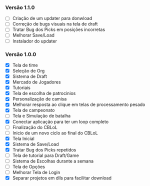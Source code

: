 ### Versão 1.1.0

- [ ] Criação de um updater para donwload
- [ ] Correção de bugs visuais na tela de draft
- [ ] Tratar Bug dos Picks em posições incorretas
- [ ] Melhorar Save/Load
- [ ] Instalador do updater

### Versão 1.0.0

- [x] Tela de time
- [x] Seleção de Org
- [x] Sistema de Draft
- [x] Mercado de Jogadores
- [x] Tutoriais
- [x] Tela de escolha de patrocinios
- [x] Personalização de camisa 
- [x] Melhorar resposta ao clique em telas de processamento pesado
- [x] Tela de campeonato
- [ ] Tela e Simulação de batalha
- [x] Conectar aplicação para ter um loop completo
- [ ] Finalização do CBLoL
- [ ] Inicio de um novo ciclo ao final do CBLoL
- [x] Tela Inicial
- [x] Sistema de Save/Load
- [x] Tratar Bug dos Picks repetidos
- [ ] Tela de tutorial para Draft/Game
- [ ] Sistema de Escolhas durante a semana
- [ ] Tela de Opções
- [ ] Melhorar Tela de Login
- [x] Separar projetos em dlls para facilitar download